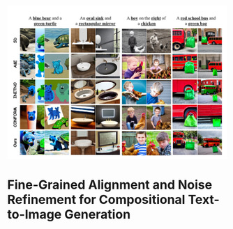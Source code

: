 ![Comparison](images/main.jpg)


# Fine-Grained Alignment and Noise Refinement for Compositional Text-to-Image Generation
